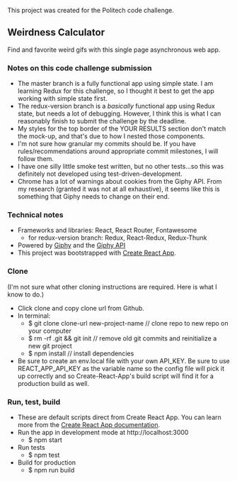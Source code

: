 
This project was created for the Politech code challenge.

## Weirdness Calculator
Find and favorite weird gifs with this single page asynchronous web app. 

### Notes on this code challenge submission
- The master branch is a fully functional app using simple state. I am learning Redux for this challenge, so I thought it best to get the app working with simple state first.
- The redux-version branch is a *basically* functional app using Redux state, but needs a lot of debugging. However, I think this is what I can reasonably finish to submit the challenge by the deadline.
- My styles for the top border of the YOUR RESULTS section don't match the mock-up, and that's due to how I nested those components. 
- I'm not sure how granular my commits should be. If you have rules/recommendations around appropriate commit milestones, I will follow them. 
- I have one silly little smoke test written, but no other tests...so this was definitely not developed using test-driven-development.
- Chrome has a lot of warnings about cookies from the Giphy API. From my research (granted it was not at all exhaustive), it seems like this is something that Giphy needs to change on their end.

### Technical notes
- Frameworks and libraries:  React, React Router, Fontawesome
    - for redux-version branch: Redux, React-Redux, Redux-Thunk
- Powered by [Giphy](https://giphy.com/) and the [Giphy API](https://developers.giphy.com/) 
- This project was bootstrapped with [Create React App](https://github.com/facebook/create-react-app).

### Clone
(I'm not sure what other cloning instructions are required. Here is what I know to do.)
- Click clone and copy clone url from Github.
- In terminal: 
    - $ git clone clone-url new-project-name // clone repo to new repo on your computer
    - $ rm -rf .git && git init // remove old git commits and reinitialize a new git project
    - $ npm install // install dependencies
- Be sure to create an env.local file with your own API_KEY. Be sure to use REACT_APP_API_KEY as 
the variable name so the config file will pick it up correctly and so Create-React-App's build
script will find it for a production build as well. 

### Run, test, build
- These are default scripts direct from Create React App. You can learn more from the [Create React App documentation](https://create-react-app.dev/docs/getting-started/).
- Run the app in development mode at http://localhost:3000  
    - $ npm start
- Run tests 
    - $ npm test
- Build for production
    - $ npm run build



